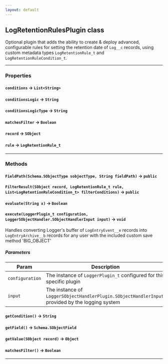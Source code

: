 ```yaml
---
layout: default
---
```


## LogRetentionRulesPlugin class

Optional plugin that adds the ability to create &amp; deploy advanced, configurable rules for setting the retention date of `Log__c` records, using custom metadata types `LogRetentionRule_t` and `LogRetentionRuleCondition_t`.

---

### Properties

#### `conditions` → `List<String>`

#### `conditionsLogic` → `String`

#### `conditionsLogicType` → `String`

#### `matchesFilter` → `Boolean`

#### `record` → `SObject`

#### `rule` → `LogRetentionRule_t`

---

### Methods

#### `FieldPath(Schema.SObjectType sobjectType, String fieldPath)` → `public`

#### `FilterResult(SObject record, LogRetentionRule_t rule, List<LogRetentionRuleCondition_t> filterConditions)` → `public`

#### `evaluate(String x)` → `Boolean`

#### `execute(LoggerPlugin_t configuration, LoggerSObjectHandler.SObjectHandlerInput input)` → `void`

Handles converting Logger&apos;s buffer of `LogEntryEvent__e` records into `LogEntryArchive__b` records for any user with the included custom save method &apos;BIG_OBJECT&apos;

##### Parameters

| Param           | Description                                                                                      |
| --------------- | ------------------------------------------------------------------------------------------------ |
| `configuration` | The instance of `LoggerPlugin_t` configured for this specific plugin                             |
| `input`         | The instance of `LoggerSObjectHandlerPlugin.SObjectHandlerInput`, provided by the logging system |

#### `getCondition()` → `String`

#### `getField()` → `Schema.SObjectField`

#### `getValue(SObject record)` → `Object`

#### `matchesFilter()` → `Boolean`

---
